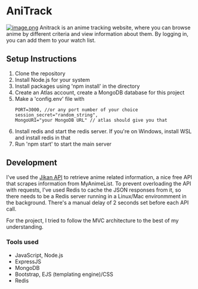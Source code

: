# AniTrack
[![image.png](https://i.postimg.cc/NGpd6jg9/image.png)](https://postimg.cc/SjYLqqYk)
Anitrack is an anime tracking website, where you can browse anime by different criteria and view information about them. By logging in, you can add them to your watch list.
## Setup Instructions

1. Clone the repository
1. Install Node.js for your system
1. Install packages using 'npm install' in the directory
1. Create an Atlas account, create a MongoDB database for this project
1. Make a 'config.env' file with 
    ```
    PORT=3000, //or any port number of your choice
    session_secret="random_string", 
    MongoURI="your MongoDB URL" // atlas should give you that
    ```
1. Install redis and start the redis server. If you're on Windows, install WSL and install redis in that
1. Run 'npm start' to start the main server


## Development

I've used the [Jikan API](https://jikan.docs.apiary.io/#) to retrieve anime related information, a nice free API that scrapes information from MyAnimeList. To prevent overloading the API with requests, I've used Redis to cache the JSON responses from it, so there needs to be a Redis server running in a Linux/Mac environmment in the background. There's a manual delay of 2 seconds set before each API call. 

For the project, I tried to follow the MVC architecture to the best of my understanding. 

### Tools used
* JavaScript, Node.js
* ExpressJS
* MongoDB
* Bootstrap, EJS (templating engine)/CSS
* Redis


